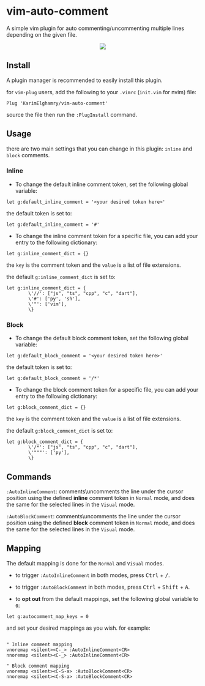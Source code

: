 # vim-auto-comment
A simple vim plugin for auto commenting/uncommenting multiple lines depending on the given file. 

<p align="center"><img src="https://media.giphy.com/media/3pIkKvNkV6gLkEbCt5/giphy.gif"></p>

## Install
A plugin manager is recommended to easily install this plugin.

for `vim-plug` users, add the following to your `.vimrc` (`init.vim` for nvim) file:

```Vim script
Plug 'KarimElghamry/vim-auto-comment'
```
source the file then run the `:PlugInstall` command.

## Usage
there are two main settings that you can change in this plugin: `inline` and `block` comments.

### Inline
- To change the default inline comment token, set the following global variable:

```Vim script
let g:default_inline_comment = '<your desired token here>'
```

the default token is set to:

```Vim script
let g:default_inline_comment = '#'
```

- To change the inline comment token for a specific file, you can add your entry to the following dictionary:

```Vim script
let g:inline_comment_dict = {}
```
the `key` is the comment token and the `value` is a list of file extensions.

the default `g:inline_comment_dict` is set to:

```Vim script
let g:inline_comment_dict = {
		\'//': ["js", "ts", "cpp", "c", "dart"],
		\'#': ['py', 'sh'],
		\'"': ['vim'],
		\}

```

### Block
- To change the default block comment token, set the following global variable:

```Vim script
let g:default_block_comment = '<your desired token here>'
```

the default token is set to:

```Vim script
let g:default_block_comment = '/*'
```

- To change the block comment token for a specific file, you can add your entry to the following dictionary:

```Vim script
let g:block_comment_dict = {}
```
the `key` is the comment token and the `value` is a list of file extensions.

the default `g:block_comment_dict` is set to:

```Vim script
let g:block_comment_dict = {
		\'/*': ["js", "ts", "cpp", "c", "dart"],
		\'"""': ['py'],
		\}

```

## Commands
`:AutoInlineComment`: comments\uncomments the line under the cursor position using the defined **inline** comment token in `Normal` mode, and does the same for the selected lines in the `Visual` mode.

`:AutoBlockComment`: comments\uncomments the line under the cursor position using the defined **block** comment token in `Normal` mode, and does the same for the selected lines in the `Visual` mode.


## Mapping
The default mapping is done for the `Normal` and `Visual` modes.

- to trigger `:AutoInlineComment` in both modes, press <kbd>Ctrl</kbd> + <kbd>/</kbd>.

- to trigger `:AutoBlockComment` in both modes, press <kbd>Ctrl</kbd> + <kbd>Shift</kbd> + <kbd>A</kbd>.

- to **opt out** from the default mappings, set the following global variable to `0`:

```Vim Script
let g:autocomment_map_keys = 0
```
and set your desired mappings as you wish. for example:

```Vim Script

" Inline comment mapping
vnoremap <silent><C-_> :AutoInlineComment<CR>
nnoremap <silent><C-_> :AutoInlineComment<CR>

" Block comment mapping
vnoremap <silent><C-S-a> :AutoBlockComment<CR>
nnoremap <silent><C-S-a> :AutoBlockComment<CR>
```
